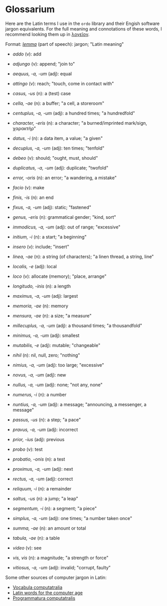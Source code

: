# Glossarium

Here are the Latin terms I use in the `ordo` library and their Engish software
jargon equivalents.  For the full meaning and connotations of these words, I
recommend looking them up in [λογεῖον](https://logeion.uchicago.edu).

Format: _[lemma][1]_ (part of speech): jargon; "Latin meaning"

[1]: https://en.wikipedia.org/wiki/Lemma_(morphology)

- _addo_ (v): add
- _adjungo_ (v): append; "join to"
- _aequus, -a, -um_ (adj): equal
- _attingo_ (v): reach; "touch, come in contact with"


- _casus, -us_ (n): a (test) case
- _cella, -ae_ (n): a buffer; "a cell, a storeroom"
- _centuplus, -a, -um_ (adj): a hundred times; "a hundredfold"
- _character, -eris_ (n): a character; "a burned/imprinted mark/sign, χαρακτήρ"


- _datus, -i_ (n): a data item, a value; "a given"
- _decuplus, -a, -um_ (adj): ten times; "tenfold"
- _debeo_ (v): should; "ought, must, should"
- _duplicatus, -a, -um_ (adj): duplicate; "twofold"


- _error, -oris_ (n): an error; "a wandering, a mistake"


- _facio_ (v): make
- _finis, -is_ (n): an end
- _fixus, -a, -um_ (adj): static; "fastened"


- _genus, -eris_ (n): grammatical gender; "kind, sort"


- _immodicus, -a, -um_ (adj): out of range; "excessive"
- _initium, -i_ (n): a start; "a beginning"
- _insero_ (v): include; "insert"


- _linea, -ae_ (n): a string (of characters); "a linen thread, a string, line"
- _localis, -e_ (adj): local
- _loco_ (v): allocate (memory); "place, arrange"
- _longitudo, -inis_ (n): a length


- _maximus, -a, -um_ (adj): largest
- _memoria, -ae_ (n): memory
- _mensura, -ae_ (n): a size; "a measure"
- _millecuplus, -a, -um_ (adj): a thousand times; "a thousandfold"
- _minimus, -a, -um_ (adj): smallest
- _mutabilis, -e_ (adj): mutable; "changeable"


- _nihil_ (n): nil, null, zero; "nothing"
- _nimius, -a, -um_ (adj): too large; "excessive"
- _novus, -a, -um_ (adj): new
- _nullus, -a, -um_ (adj): none; "not any, none"
- _numerus, -i_ (n): a number
- _nuntius, -a, -um_ (adj): a message; "announcing, a messenger, a message"


- _passus, -us_ (n): a step; "a pace"
- _pravus, -a, -um_ (adj): incorrect
- _prior, -ius_ (adj): previous
- _probo_ (v): test
- _probatio, -onis_ (n): a test
- _proximus, -a, -um_ (adj): next


- _rectus, -a, -um_ (adj): correct
- _reliquum, -i_ (n): a remainder


- _saltus, -us_ (n): a jump; "a leap"
- _segmentum, -i_ (n): a segment; "a piece"
- _simplus, -a, -um_ (adj): one times; "a number taken once"
- _summa, -ae_ (n): an amount or total


- _tabula, -ae_ (n): a table


- _video_ (v): see
- _vis, vis_ (n): a magnitude; "a strength or force"
- _vitiosus, -a, -um_ (adj): invalid; "corrupt, faulty"


Some other sources of computer jargon in Latin:

- [Vocabula computatralia](http://www.obta.uw.edu.pl/%7Edraco/docs/voccomp.html)
- [Latin words for the computer age](http://newlatin.scienceontheweb.net)
- [Programmatura computatralis](https://la.wikipedia.org/wiki/Programmatura_computatralis)
